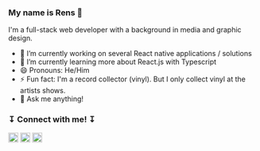 ### My name is Rens 🤗

I'm a full-stack web developer with a background in media and graphic design.

- 🔭  I’m currently working on several React native applications / solutions
- 🌱  I’m currently learning more about React.js with Typescript
- 😄  Pronouns: He/Him
- ⚡   Fun fact: I'm a record collector (vinyl). But I only collect vinyl at the artists shows.
- 💬  Ask me anything! 


###  ↧ Connect with me! ↧ 

<a href="https://www.linkedin.com/in/rensp/"><img width="20px" height="20px" src="https://upload.wikimedia.org/wikipedia/commons/thumb/c/c9/Linkedin.svg/1200px-Linkedin.svg.png"></a>
<a href="mailto:renspennings@gmail.com"><img width="20px" height="20px" src="https://www.philippes.com/wp-content/uploads/2017/01/email-icon.png"></a>
<a href="https://www.last.fm/user/renspennings"><img width="20px" height="20px" src="https://cdn4.iconfinder.com/data/icons/iconsimple-logotypes/512/last_fm-512.png"></a>
